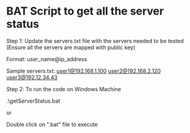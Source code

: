 # BAT Script to get all the server status 

Step 1: Update the servers.txt file with the servers needed to be tested (Ensure all the servers are mapped with public key)

Format: 
user_name@ip_address

Sample servers.txt:
user1@192.168.1.100
user2@192.168.2.120
user3@192.12.34.43

Step 2: To run the code on Windows Machine 

.\getServerStatus.bat

or 

Double click on ".bat" file to execute
